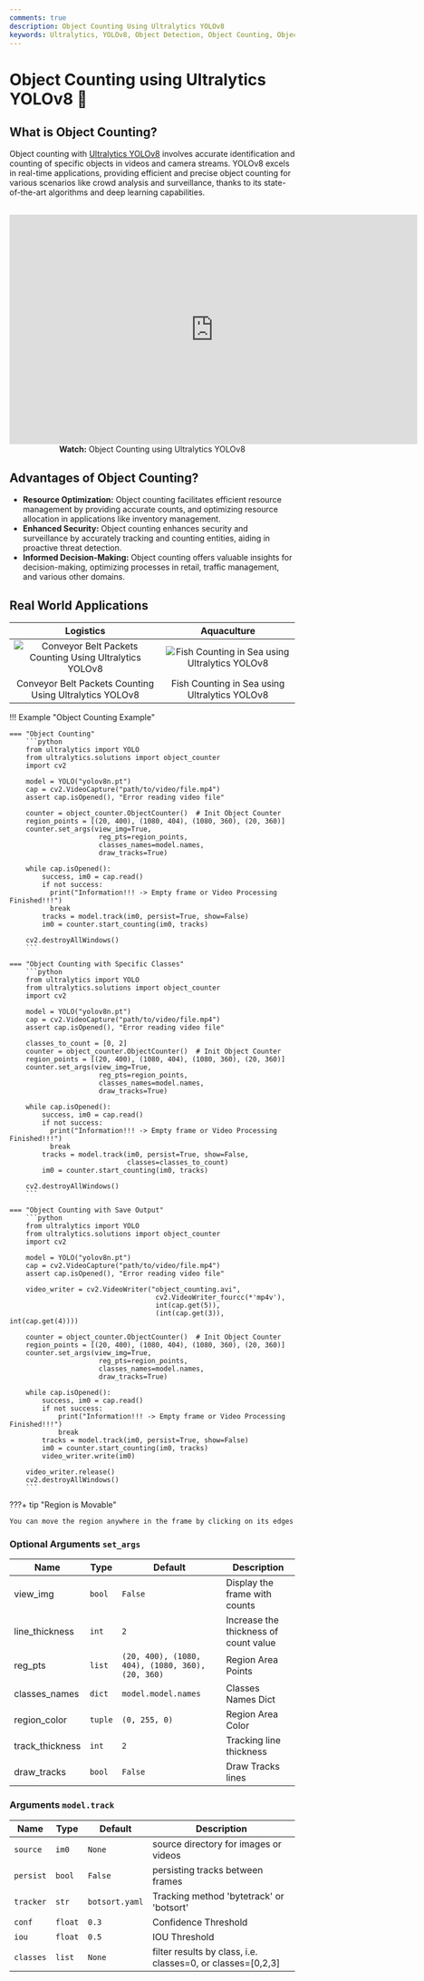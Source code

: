 ```yaml
---
comments: true
description: Object Counting Using Ultralytics YOLOv8
keywords: Ultralytics, YOLOv8, Object Detection, Object Counting, Object Tracking, Notebook, IPython Kernel, CLI, Python SDK
---
```


# Object Counting using Ultralytics YOLOv8 🚀

## What is Object Counting?

Object counting with [Ultralytics YOLOv8](https://github.com/ultralytics/ultralytics/) involves accurate identification and counting of specific objects in videos and camera streams. YOLOv8 excels in real-time applications, providing efficient and precise object counting for various scenarios like crowd analysis and surveillance, thanks to its state-of-the-art algorithms and deep learning capabilities.

<p align="center">
  <br>
  <iframe width="720" height="405" src="https://www.youtube.com/embed/Ag2e-5_NpS0"
    title="YouTube video player" frameborder="0"
    allow="accelerometer; autoplay; clipboard-write; encrypted-media; gyroscope; picture-in-picture; web-share"
    allowfullscreen>
  </iframe>
  <br>
  <strong>Watch:</strong> Object Counting using Ultralytics YOLOv8
</p>

## Advantages of Object Counting?

- **Resource Optimization:** Object counting facilitates efficient resource management by providing accurate counts, and optimizing resource allocation in applications like inventory management.
- **Enhanced Security:** Object counting enhances security and surveillance by accurately tracking and counting entities, aiding in proactive threat detection.
- **Informed Decision-Making:** Object counting offers valuable insights for decision-making, optimizing processes in retail, traffic management, and various other domains.

## Real World Applications

|                                                                           Logistics                                                                           |                                                                     Aquaculture                                                                     |
|:-------------------------------------------------------------------------------------------------------------------------------------------------------------:|:---------------------------------------------------------------------------------------------------------------------------------------------------:|
| ![Conveyor Belt Packets Counting Using Ultralytics YOLOv8](https://github.com/RizwanMunawar/ultralytics/assets/62513924/70e2d106-510c-4c6c-a57a-d34a765aa757) | ![Fish Counting in Sea using Ultralytics YOLOv8](https://github.com/RizwanMunawar/ultralytics/assets/62513924/c60d047b-3837-435f-8d29-bb9fc95d2191) |
|                                                    Conveyor Belt Packets Counting Using Ultralytics YOLOv8                                                    |                                                    Fish Counting in Sea using Ultralytics YOLOv8                                                    |

!!! Example "Object Counting Example"

    === "Object Counting"
        ```python
        from ultralytics import YOLO
        from ultralytics.solutions import object_counter
        import cv2
        
        model = YOLO("yolov8n.pt")
        cap = cv2.VideoCapture("path/to/video/file.mp4")
        assert cap.isOpened(), "Error reading video file"
        
        counter = object_counter.ObjectCounter()  # Init Object Counter
        region_points = [(20, 400), (1080, 404), (1080, 360), (20, 360)]
        counter.set_args(view_img=True,
                          reg_pts=region_points,
                          classes_names=model.names,
                          draw_tracks=True)
        
        while cap.isOpened():
            success, im0 = cap.read()
            if not success:
              print("Information!!! -> Empty frame or Video Processing Finished!!!")     
              break
            tracks = model.track(im0, persist=True, show=False)
            im0 = counter.start_counting(im0, tracks)
          
        cv2.destroyAllWindows()
        ```

    === "Object Counting with Specific Classes"
        ```python
        from ultralytics import YOLO
        from ultralytics.solutions import object_counter
        import cv2
        
        model = YOLO("yolov8n.pt")
        cap = cv2.VideoCapture("path/to/video/file.mp4")
        assert cap.isOpened(), "Error reading video file"
        
        classes_to_count = [0, 2]
        counter = object_counter.ObjectCounter()  # Init Object Counter
        region_points = [(20, 400), (1080, 404), (1080, 360), (20, 360)]
        counter.set_args(view_img=True,
                          reg_pts=region_points,
                          classes_names=model.names,
                          draw_tracks=True)
        
        while cap.isOpened():
            success, im0 = cap.read()
            if not success:
              print("Information!!! -> Empty frame or Video Processing Finished!!!")     
              break
            tracks = model.track(im0, persist=True, show=False,
                                 classes=classes_to_count)
            im0 = counter.start_counting(im0, tracks)
          
        cv2.destroyAllWindows()
        ```

    === "Object Counting with Save Output"
        ```python
        from ultralytics import YOLO
        from ultralytics.solutions import object_counter
        import cv2
        
        model = YOLO("yolov8n.pt")
        cap = cv2.VideoCapture("path/to/video/file.mp4")
        assert cap.isOpened(), "Error reading video file"
        
        video_writer = cv2.VideoWriter("object_counting.avi",
                                        cv2.VideoWriter_fourcc(*'mp4v'),
                                        int(cap.get(5)),
                                        (int(cap.get(3)), int(cap.get(4))))
        
        counter = object_counter.ObjectCounter()  # Init Object Counter
        region_points = [(20, 400), (1080, 404), (1080, 360), (20, 360)]
        counter.set_args(view_img=True,
                          reg_pts=region_points,
                          classes_names=model.names,
                          draw_tracks=True)
        
        while cap.isOpened():
            success, im0 = cap.read()
            if not success:
                print("Information!!! -> Empty frame or Video Processing Finished!!!")     
                break
            tracks = model.track(im0, persist=True, show=False)
            im0 = counter.start_counting(im0, tracks)
            video_writer.write(im0)
        
        video_writer.release()
        cv2.destroyAllWindows()
        ```

???+ tip "Region is Movable"

    You can move the region anywhere in the frame by clicking on its edges

### Optional Arguments `set_args`

| Name            | Type    | Default                                          | Description                           |
|-----------------|---------|--------------------------------------------------|---------------------------------------|
| view_img        | `bool`  | `False`                                          | Display the frame with counts         |
| line_thickness  | `int`   | `2`                                              | Increase the thickness of count value |
| reg_pts         | `list`  | `(20, 400), (1080, 404), (1080, 360), (20, 360)` | Region Area Points                    |
| classes_names   | `dict`  | `model.model.names`                              | Classes Names Dict                    |
| region_color    | `tuple` | `(0, 255, 0)`                                    | Region Area Color                     |
| track_thickness | `int`   | `2`                                              | Tracking line thickness               |
| draw_tracks     | `bool`  | `False`                                          | Draw Tracks lines                     |

### Arguments `model.track`

| Name      | Type    | Default        | Description                                                 |
|-----------|---------|----------------|-------------------------------------------------------------|
| `source`  | `im0`   | `None`         | source directory for images or videos                       |
| `persist` | `bool`  | `False`        | persisting tracks between frames                            |
| `tracker` | `str`   | `botsort.yaml` | Tracking method 'bytetrack' or 'botsort'                    |
| `conf`    | `float` | `0.3`          | Confidence Threshold                                        |
| `iou`     | `float` | `0.5`          | IOU Threshold                                               |
| `classes` | `list`  | `None`         | filter results by class, i.e. classes=0, or classes=[0,2,3] |
